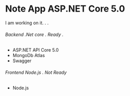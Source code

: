 # Note App ASP.NET Core 5.0
I am working on it. . .

###### Backend .Net core  . Ready .
* ASP.NET API Core 5.0
* MongoDb Atlas
* Swagger

###### Frontend Node.js . Not Ready 
* Node.js
